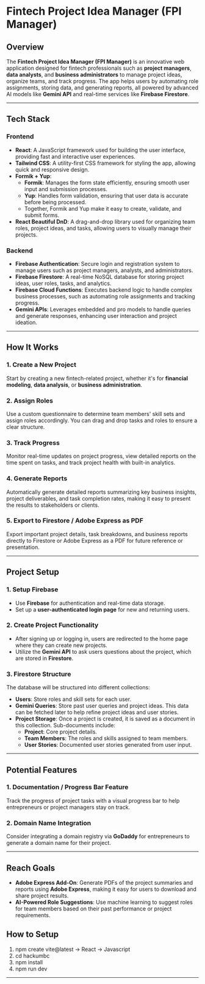 # **Fintech Project Idea Manager (FPI Manager)**



## **Overview**
The **Fintech Project Idea Manager (FPI Manager)** is an innovative web application designed for fintech professionals such as **project managers**, **data analysts**, and **business administrators** to manage project ideas, organize teams, and track progress. The app helps users by automating role assignments, storing data, and generating reports, all powered by advanced AI models like **Gemini API** and real-time services like **Firebase Firestore**.

---

## **Tech Stack**

### **Frontend**
- **React**: A JavaScript framework used for building the user interface, providing fast and interactive user experiences.
- **Tailwind CSS**: A utility-first CSS framework for styling the app, allowing quick and responsive design.
- **Formik + Yup**: 
  - **Formik**: Manages the form state efficiently, ensuring smooth user input and submission processes.
  - **Yup**: Handles form validation, ensuring that user data is accurate before being processed.
  - Together, Formik and Yup make it easy to create, validate, and submit forms.
- **React Beautiful DnD**: A drag-and-drop library used for organizing team roles, project ideas, and tasks, allowing users to visually manage their projects.

### **Backend**
- **Firebase Authentication**: Secure login and registration system to manage users such as project managers, analysts, and administrators.
- **Firebase Firestore**: A real-time NoSQL database for storing project ideas, user roles, tasks, and analytics.
- **Firebase Cloud Functions**: Executes backend logic to handle complex business processes, such as automating role assignments and tracking progress.
- **Gemini APIs**: Leverages embedded and pro models to handle queries and generate responses, enhancing user interaction and project ideation.

---

## **How It Works**

### 1. **Create a New Project**
Start by creating a new fintech-related project, whether it's for **financial modeling**, **data analysis**, or **business administration**.

### 2. **Assign Roles**
Use a custom questionnaire to determine team members' skill sets and assign roles accordingly. You can drag and drop tasks and roles to ensure a clear structure.

### 3. **Track Progress**
Monitor real-time updates on project progress, view detailed reports on the time spent on tasks, and track project health with built-in analytics.

### 4. **Generate Reports**
Automatically generate detailed reports summarizing key business insights, project deliverables, and task completion rates, making it easy to present the results to stakeholders or clients.

### 5. **Export to Firestore / Adobe Express as PDF**
Export important project details, task breakdowns, and business reports directly to Firestore or Adobe Express as a PDF for future reference or presentation.

---

## **Project Setup**

### 1. **Setup Firebase**
- Use **Firebase** for authentication and real-time data storage.
- Set up a **user-authenticated login page** for new and returning users.

### 2. **Create Project Functionality**
- After signing up or logging in, users are redirected to the home page where they can create new projects.
- Utilize the **Gemini API** to ask users questions about the project, which are stored in **Firestore**.

### 3. **Firestore Structure**
The database will be structured into different collections:
- **Users**: Store roles and skill sets for each user.
- **Gemini Queries**: Store past user queries and project ideas. This data can be fetched later to help refine project ideas and user stories.
- **Project Storage**: Once a project is created, it is saved as a document in this collection. Sub-documents include:
  - **Project**: Core project details.
  - **Team Members**: The roles and skills assigned to team members.
  - **User Stories**: Documented user stories generated from user input.

---

## **Potential Features**

### 1. **Documentation / Progress Bar Feature**
Track the progress of project tasks with a visual progress bar to help entrepreneurs or project managers stay on track.

### 2. **Domain Name Integration**
Consider integrating a domain registry via **GoDaddy** for entrepreneurs to generate a domain name for their project.

---

## **Reach Goals**

- **Adobe Express Add-On**: Generate PDFs of the project summaries and reports using **Adobe Express**, making it easy for users to download and share project results.
- **AI-Powered Role Suggestions**: Use machine learning to suggest roles for team members based on their past performance or project requirements.

## **How to Setup**

1. npm create vite@latest -> React -> Javascript
2. cd hackumbc
3. npm install
4. npm run dev

---
